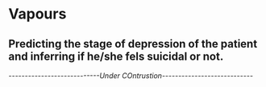# Vapours

## Predicting the stage of depression of the patient and inferring if he/she fels suicidal or not.

*----------------------------Under COntrustion----------------------------*


